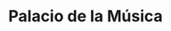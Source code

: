 ---
title: "Palacio de la Música"
url: /ciudad-de-la-costa/palacio-de-la-musica/
shop: Instrumente
---
